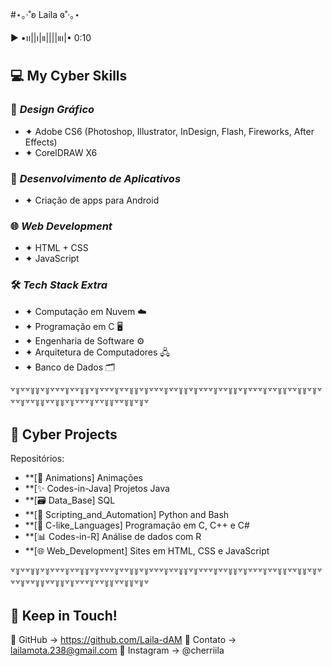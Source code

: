 #⋆｡‧˚ʚ Laila ɞ˚‧｡⋆

▶︎ •၊၊||၊|။||||။‌‌‌‌‌၊|• 0:10


## 💻 **My Cyber Skills**  
### 🎨 *Design Gráfico*
- ✦ Adobe CS6 (Photoshop, Illustrator, InDesign, Flash, Fireworks, After Effects)  
- ✦ CorelDRAW X6  

### 📱 *Desenvolvimento de Aplicativos*  
- ✦ Criação de apps para Android  

### 🌐 *Web Development*  
- ✦ HTML + CSS  
- ✦ JavaScript  

### 🛠️ *Tech Stack Extra*  
- ✦ Computação em Nuvem ☁️  
- ✦ Programação em C 🖥️  
- ✦ Engenharia de Software ⚙️  
- ✦ Arquitetura de Computadores 🖧  
- ✦ Banco de Dados 🗂️  

꒷꒦꒷꒷꒦꒦꒷꒦꒷꒷꒷꒦꒷꒷꒦꒦꒷꒦꒷꒷꒷꒦꒷꒷꒦꒦꒷꒦꒷꒷꒷꒦꒷꒷꒦꒦꒷꒦꒷꒷꒷꒦꒷꒷꒦꒦꒷꒦꒷꒷꒷꒦꒷꒷꒦꒦꒷꒷꒦꒦꒷꒦꒷꒷꒷꒦꒷꒷꒦꒦꒷꒷꒦꒦꒷꒦꒷꒷꒷꒦꒷꒷꒦꒦꒷꒷꒦꒦꒷꒦꒷

## 📂 **Cyber Projects**  

Repositórios:

- **[🍒 Animations] Animações
- **[✨ Codes-in-Java] Projetos Java
- **[🗃️ Data_Base] SQL
- **[🤖 Scripting_and_Automation] Python and Bash
- **[🔧 C-like_Languages] Programação em C, C++ e C#
- **[📊 Codes-in-R] Análise de dados com R
- **[🌐 Web_Development] Sites em HTML, CSS e JavaScript

꒷꒦꒷꒷꒦꒦꒷꒦꒷꒷꒷꒦꒷꒷꒦꒦꒷꒦꒷꒷꒷꒦꒷꒷꒦꒦꒷꒦꒷꒷꒷꒦꒷꒷꒦꒦꒷꒦꒷꒷꒷꒦꒷꒷꒦꒦꒷꒦꒷꒷꒷꒦꒷꒷꒦꒦꒷꒷꒦꒦꒷꒦꒷꒷꒷꒦꒷꒷꒦꒦꒷꒷꒦꒦꒷꒦꒷꒷꒷꒦꒷꒷꒦꒦꒷꒷꒦꒦꒷꒦꒷

## 💌 **Keep in Touch!**  
🦈 GitHub → https://github.com/Laila-dAM
🐙 Contato → lailamota.238@gmail.com
🪼 Instagram → @cherriila